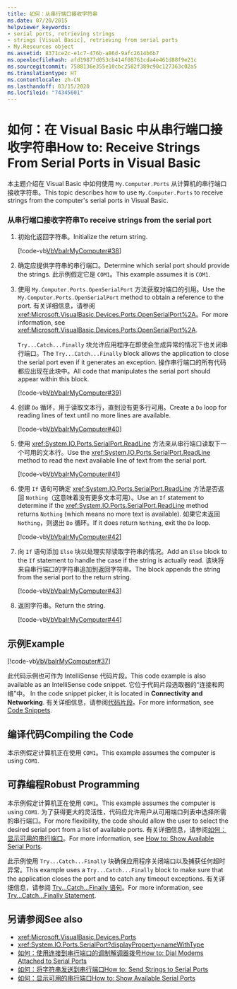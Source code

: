 ```yaml
---
title: 如何：从串行端口接收字符串
ms.date: 07/20/2015
helpviewer_keywords:
- serial ports, retrieving strings
- strings [Visual Basic], retrieving from serial ports
- My.Resources object
ms.assetid: 8371ce2c-e1c7-476b-a86d-9afc2614b6b7
ms.openlocfilehash: afd19877d053cb414f08761cda4e461d88f9e21c
ms.sourcegitcommit: 7588136e355e10cbc2582f389c90c127363c02a5
ms.translationtype: HT
ms.contentlocale: zh-CN
ms.lasthandoff: 03/15/2020
ms.locfileid: "74345601"
---
```

# <a name="how-to-receive-strings-from-serial-ports-in-visual-basic"></a><span data-ttu-id="694f1-102">如何：在 Visual Basic 中从串行端口接收字符串</span><span class="sxs-lookup"><span data-stu-id="694f1-102">How to: Receive Strings From Serial Ports in Visual Basic</span></span>

<span data-ttu-id="694f1-103">本主题介绍在 Visual Basic 中如何使用 `My.Computer.Ports` 从计算机的串行端口接收字符串。</span><span class="sxs-lookup"><span data-stu-id="694f1-103">This topic describes how to use `My.Computer.Ports` to receive strings from the computer's serial ports in Visual Basic.</span></span>  
  
### <a name="to-receive-strings-from-the-serial-port"></a><span data-ttu-id="694f1-104">从串行端口接收字符串</span><span class="sxs-lookup"><span data-stu-id="694f1-104">To receive strings from the serial port</span></span>  
  
1. <span data-ttu-id="694f1-105">初始化返回字符串。</span><span class="sxs-lookup"><span data-stu-id="694f1-105">Initialize the return string.</span></span>  
  
     [!code-vb[VbVbalrMyComputer#38](~/samples/snippets/visualbasic/VS_Snippets_VBCSharp/VbVbalrMyComputer/VB/Class2.vb#38)]  
  
2. <span data-ttu-id="694f1-106">确定应提供字符串的串行端口。</span><span class="sxs-lookup"><span data-stu-id="694f1-106">Determine which serial port should provide the strings.</span></span> <span data-ttu-id="694f1-107">此示例假定它是 `COM1`。</span><span class="sxs-lookup"><span data-stu-id="694f1-107">This example assumes it is `COM1`.</span></span>  
  
3. <span data-ttu-id="694f1-108">使用 `My.Computer.Ports.OpenSerialPort` 方法获取对端口的引用。</span><span class="sxs-lookup"><span data-stu-id="694f1-108">Use the `My.Computer.Ports.OpenSerialPort` method to obtain a reference to the port.</span></span> <span data-ttu-id="694f1-109">有关详细信息，请参阅 <xref:Microsoft.VisualBasic.Devices.Ports.OpenSerialPort%2A>。</span><span class="sxs-lookup"><span data-stu-id="694f1-109">For more information, see <xref:Microsoft.VisualBasic.Devices.Ports.OpenSerialPort%2A>.</span></span>  
  
     <span data-ttu-id="694f1-110">`Try...Catch...Finally` 块允许应用程序在即使会生成异常的情况下也关闭串行端口。</span><span class="sxs-lookup"><span data-stu-id="694f1-110">The `Try...Catch...Finally` block allows the application to close the serial port even if it generates an exception.</span></span> <span data-ttu-id="694f1-111">操作串行端口的所有代码都应出现在此块中。</span><span class="sxs-lookup"><span data-stu-id="694f1-111">All code that manipulates the serial port should appear within this block.</span></span>  
  
     [!code-vb[VbVbalrMyComputer#39](~/samples/snippets/visualbasic/VS_Snippets_VBCSharp/VbVbalrMyComputer/VB/Class2.vb#39)]  
  
4. <span data-ttu-id="694f1-112">创建 `Do` 循环，用于读取文本行，直到没有更多行可用。</span><span class="sxs-lookup"><span data-stu-id="694f1-112">Create a `Do` loop for reading lines of text until no more lines are available.</span></span>  
  
     [!code-vb[VbVbalrMyComputer#40](~/samples/snippets/visualbasic/VS_Snippets_VBCSharp/VbVbalrMyComputer/VB/Class2.vb#40)]  
  
5. <span data-ttu-id="694f1-113">使用 <xref:System.IO.Ports.SerialPort.ReadLine> 方法来从串行端口读取下一个可用的文本行。</span><span class="sxs-lookup"><span data-stu-id="694f1-113">Use the <xref:System.IO.Ports.SerialPort.ReadLine> method to read the next available line of text from the serial port.</span></span>  
  
     [!code-vb[VbVbalrMyComputer#41](~/samples/snippets/visualbasic/VS_Snippets_VBCSharp/VbVbalrMyComputer/VB/Class2.vb#41)]  
  
6. <span data-ttu-id="694f1-114">使用 `If` 语句可确定 <xref:System.IO.Ports.SerialPort.ReadLine> 方法是否返回 `Nothing`（这意味着没有更多文本可用）。</span><span class="sxs-lookup"><span data-stu-id="694f1-114">Use an `If` statement to determine if the <xref:System.IO.Ports.SerialPort.ReadLine> method returns `Nothing` (which means no more text is available).</span></span> <span data-ttu-id="694f1-115">如果它未返回 `Nothing`，则退出 `Do` 循环。</span><span class="sxs-lookup"><span data-stu-id="694f1-115">If it does return `Nothing`, exit the `Do` loop.</span></span>  
  
     [!code-vb[VbVbalrMyComputer#42](~/samples/snippets/visualbasic/VS_Snippets_VBCSharp/VbVbalrMyComputer/VB/Class2.vb#42)]  
  
7. <span data-ttu-id="694f1-116">向 `If` 语句添加 `Else` 块以处理实际读取字符串的情况。</span><span class="sxs-lookup"><span data-stu-id="694f1-116">Add an `Else` block to the `If` statement to handle the case if the string is actually read.</span></span> <span data-ttu-id="694f1-117">该块将来自串行端口的字符串追加到返回字符串。</span><span class="sxs-lookup"><span data-stu-id="694f1-117">The block appends the string from the serial port to the return string.</span></span>  
  
     [!code-vb[VbVbalrMyComputer#43](~/samples/snippets/visualbasic/VS_Snippets_VBCSharp/VbVbalrMyComputer/VB/Class2.vb#43)]  
  
8. <span data-ttu-id="694f1-118">返回字符串。</span><span class="sxs-lookup"><span data-stu-id="694f1-118">Return the string.</span></span>  
  
     [!code-vb[VbVbalrMyComputer#44](~/samples/snippets/visualbasic/VS_Snippets_VBCSharp/VbVbalrMyComputer/VB/Class2.vb#44)]  
  
## <a name="example"></a><span data-ttu-id="694f1-119">示例</span><span class="sxs-lookup"><span data-stu-id="694f1-119">Example</span></span>  

 [!code-vb[VbVbalrMyComputer#37](~/samples/snippets/visualbasic/VS_Snippets_VBCSharp/VbVbalrMyComputer/VB/Class2.vb#37)]  
  
 <span data-ttu-id="694f1-120">此代码示例也可作为 IntelliSense 代码片段。</span><span class="sxs-lookup"><span data-stu-id="694f1-120">This code example is also available as an IntelliSense code snippet.</span></span> <span data-ttu-id="694f1-121">它位于代码片段选取器的“连接和网络”中。 </span><span class="sxs-lookup"><span data-stu-id="694f1-121">In the code snippet picker, it is located in **Connectivity and Networking**.</span></span> <span data-ttu-id="694f1-122">有关详细信息，请参阅[代码片段](/visualstudio/ide/code-snippets)。</span><span class="sxs-lookup"><span data-stu-id="694f1-122">For more information, see [Code Snippets](/visualstudio/ide/code-snippets).</span></span>  
  
## <a name="compiling-the-code"></a><span data-ttu-id="694f1-123">编译代码</span><span class="sxs-lookup"><span data-stu-id="694f1-123">Compiling the Code</span></span>  

 <span data-ttu-id="694f1-124">本示例假定计算机正在使用 `COM1`。</span><span class="sxs-lookup"><span data-stu-id="694f1-124">This example assumes the computer is using `COM1`.</span></span>  
  
## <a name="robust-programming"></a><span data-ttu-id="694f1-125">可靠编程</span><span class="sxs-lookup"><span data-stu-id="694f1-125">Robust Programming</span></span>  

 <span data-ttu-id="694f1-126">本示例假定计算机正在使用 `COM1`。</span><span class="sxs-lookup"><span data-stu-id="694f1-126">This example assumes the computer is using `COM1`.</span></span> <span data-ttu-id="694f1-127">为了获得更大的灵活性，代码应允许用户从可用端口列表中选择所需的串行端口。</span><span class="sxs-lookup"><span data-stu-id="694f1-127">For more flexibility, the code should allow the user to select the desired serial port from a list of available ports.</span></span> <span data-ttu-id="694f1-128">有关详细信息，请参阅[如何：显示可用的串行端口](../../../../visual-basic/developing-apps/programming/computer-resources/how-to-show-available-serial-ports.md)。</span><span class="sxs-lookup"><span data-stu-id="694f1-128">For more information, see [How to: Show Available Serial Ports](../../../../visual-basic/developing-apps/programming/computer-resources/how-to-show-available-serial-ports.md).</span></span>  
  
 <span data-ttu-id="694f1-129">此示例使用 `Try...Catch...Finally` 块确保应用程序关闭端口以及捕获任何超时异常。</span><span class="sxs-lookup"><span data-stu-id="694f1-129">This example uses a `Try...Catch...Finally` block to make sure that the application closes the port and to catch any timeout exceptions.</span></span> <span data-ttu-id="694f1-130">有关详细信息，请参阅 [Try...Catch...Finally 语句](../../../../visual-basic/language-reference/statements/try-catch-finally-statement.md)。</span><span class="sxs-lookup"><span data-stu-id="694f1-130">For more information, see [Try...Catch...Finally Statement](../../../../visual-basic/language-reference/statements/try-catch-finally-statement.md).</span></span>  
  
## <a name="see-also"></a><span data-ttu-id="694f1-131">另请参阅</span><span class="sxs-lookup"><span data-stu-id="694f1-131">See also</span></span>

- <xref:Microsoft.VisualBasic.Devices.Ports>
- <xref:System.IO.Ports.SerialPort?displayProperty=nameWithType>
- [<span data-ttu-id="694f1-132">如何：使用连接到串行端口的调制解调器拨号</span><span class="sxs-lookup"><span data-stu-id="694f1-132">How to: Dial Modems Attached to Serial Ports</span></span>](../../../../visual-basic/developing-apps/programming/computer-resources/how-to-dial-modems-attached-to-serial-ports.md)
- [<span data-ttu-id="694f1-133">如何：将字符串发送到串行端口</span><span class="sxs-lookup"><span data-stu-id="694f1-133">How to: Send Strings to Serial Ports</span></span>](../../../../visual-basic/developing-apps/programming/computer-resources/how-to-send-strings-to-serial-ports.md)
- [<span data-ttu-id="694f1-134">如何：显示可用的串行端口</span><span class="sxs-lookup"><span data-stu-id="694f1-134">How to: Show Available Serial Ports</span></span>](../../../../visual-basic/developing-apps/programming/computer-resources/how-to-show-available-serial-ports.md)
